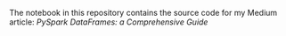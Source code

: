 The notebook in this repository contains the source code for my Medium article: *PySpark DataFrames: a Comprehensive Guide*
